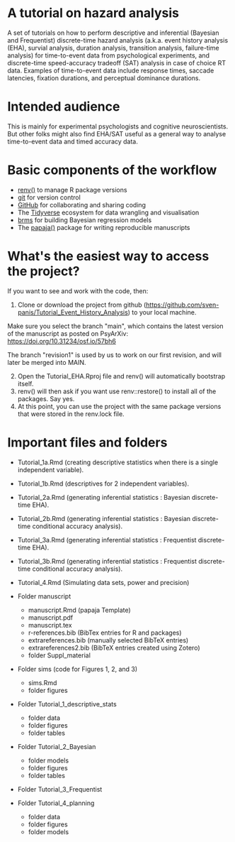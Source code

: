 # A tutorial on hazard analysis

A set of tutorials on how to perform descriptive and inferential (Bayesian and Frequentist) discrete-time hazard analysis (a.k.a. event history analysis (EHA), survial analysis, duration analysis, transition analysis, failure-time analysis) for time-to-event data from psychological experiments, and discrete-time speed-accuracy tradeoff (SAT) analysis in case of choice RT data. Examples of time-to-event data include response times, saccade latencies, fixation durations, and perceptual dominance durations.

# Intended audience

This is mainly for experimental psychologists and cognitive neuroscientists.
But other folks might also find EHA/SAT useful as a general way to analyse time-to-event data and timed accuracy data.

# Basic components of the workflow

- [renv()](https://rstudio.github.io/renv/articles/renv.html) to manage R package versions
- [git](https://git-scm.com/book/en/v2/Getting-Started-About-Version-Control) for version control
- [GitHub](https://github.com/) for collaborating and sharing coding
- The [Tidyverse](https://www.tidyverse.org/) ecosystem for data wrangling and visualisation 
- [brms](https://paul-buerkner.github.io/brms/) for building Bayesian regression models
- The [papaja()](https://frederikaust.com/papaja_man/) package for writing reproducible manuscripts

# What's the easiest way to access the project?

If you want to see and work with the code, then:

1. Clone or download the project from github (https://github.com/sven-panis/Tutorial_Event_History_Analysis) to your local machine.

Make sure you select the branch "main", which contains the latest version of the manuscript as posted 
on PsyArXiv: https://doi.org/10.31234/osf.io/57bh6

The branch "revision1" is used by us to work on our first revision, and will later be merged into MAIN.

2. Open the Tutorial_EHA.Rproj file and renv() will automatically bootstrap itself.
3. renv() will then ask if you want use renv::restore() to install all of the packages. Say yes.
4. At this point, you can use the project with the same package versions that were stored in the renv.lock file.

# Important files and folders

- Tutorial_1a.Rmd (creating descriptive statistics when there is a single independent variable).

- Tutorial_1b.Rmd (descriptives for 2 independent variables).

- Tutorial_2a.Rmd (generating inferential statistics : Bayesian discrete-time EHA).

- Tutorial_2b.Rmd (generating inferential statistics : Bayesian discrete-time conditional accuracy analysis).

- Tutorial_3a.Rmd (generating inferential statistics : Frequentist discrete-time EHA).

- Tutorial_3b.Rmd (generating inferential statistics : Frequentist discrete-time conditional accuracy analysis).

- Tutorial_4.Rmd (Simulating data sets, power and precision)

- Folder manuscript 

  * manuscript.Rmd (papaja Template)
  * manuscript.pdf
  * manuscript.tex
  * r-references.bib (BibTex entries for R and packages)
  * extrareferences.bib (manually selected BibTeX entries)
  * extrareferences2.bib (BibTeX entries created using Zotero)
  * folder Suppl_material

- Folder sims (code for Figures 1, 2, and 3)

  * sims.Rmd
  * folder figures

- Folder Tutorial_1_descriptive_stats

  * folder data
  * folder figures
  * folder tables

- Folder Tutorial_2_Bayesian 

  * folder models
  * folder figures
  * folder tables

- Folder Tutorial_3_Frequentist 

- Folder Tutorial_4_planning

  * folder data
  * folder figures
  * folder models
